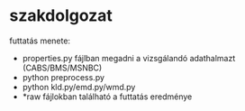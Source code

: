 # szakdolgozat
futtatás menete:
- properties.py fájlban megadni a vizsgálandó adathalmazt (CABS/BMS/MSNBC)
- python preprocess.py
- python kld.py/emd.py/wmd.py
- *raw fájlokban található a futtatás eredménye
